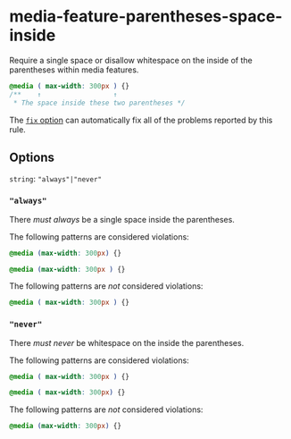 # media-feature-parentheses-space-inside

Require a single space or disallow whitespace on the inside of the parentheses within media features.

```css
@media ( max-width: 300px ) {}
/**    ↑                  ↑
 * The space inside these two parentheses */
```

The [`fix` option](../../../docs/user-guide/usage/options.md#fix) can automatically fix all of the problems reported by this rule.

## Options

`string`: `"always"|"never"`

### `"always"`

There *must always* be a single space inside the parentheses.

The following patterns are considered violations:

```css
@media (max-width: 300px) {}
```

```css
@media (max-width: 300px ) {}
```

The following patterns are *not* considered violations:

```css
@media ( max-width: 300px ) {}
```

### `"never"`

There *must never* be whitespace on the inside the parentheses.

The following patterns are considered violations:

```css
@media ( max-width: 300px ) {}
```

```css
@media ( max-width: 300px) {}
```

The following patterns are *not* considered violations:

```css
@media (max-width: 300px) {}
```
